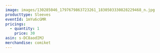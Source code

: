 ```yaml
---
image: images/130285046_1797679863723261_1830503330828229468_n.jpg
producttype: Sleeves
eventId: 1mYu6cGMR
pricings:
  - quantity: 1
    price: 30
asin: s-DC8aodIMJ
merchandise: comiket
---
```

